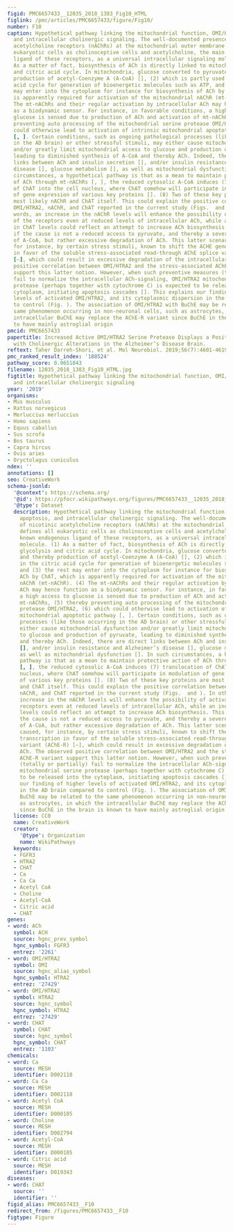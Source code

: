 ```yaml
---
figid: PMC6657433__12035_2018_1383_Fig10_HTML
figlink: /pmc/articles/PMC6657433/figure/Fig10/
number: F10
caption: Hypothetical pathway linking the mitochondrial function, OMI/HTRA2, apoptosis,
  and intracellular cholinergic signaling. The well-documented presence of nicotinic
  acetylcholine receptors (nAChRs) at the mitochondrial outer membrane defines all
  eukaryotic cells as cholinoceptive cells and acetylcholine, the main known endogenous
  ligand of these receptors, as a universal intracellular signaling molecule. (1)
  As a matter of fact, biosynthesis of ACh is directly linked to mitochondrial glycolysis
  and citric acid cycle. In mitochondria, glucose converted to pyruvate, and thereby
  production of acetyl-Coenzyme A (A-CoA) [], (2) which is partly used in the citric
  acid cycle for generation of bioenergetic molecules such as ATP, and (3) the rest
  may enter into the cytoplasm for instance for biosynthesis of ACh by ChAT, which
  is apparently required for activation of the mitochondrial nAChR (mt-nAChR). (4)
  The mt-nAChRs and their regular activation by intracellular ACh may hence function
  as a biodynamic sensor. For instance, in favorable conditions, a high access to
  glucose is sensed due to production of ACh and activation of mt-nAChRs, (5) thereby
  preventing auto processing of the mitochondrial serine protease OMI/HTRA2, (6) which
  could otherwise lead to activation of intrinsic mitochondrial apoptotic pathway
  [, ]. Certain conditions, such as ongoing pathological processes (like those occurring
  in the AD brain) or other stressful stimuli, may either cause mitochondrial dysfunction
  and/or greatly limit mitochondrial access to glucose and production of pyruvate,
  leading to diminished synthesis of A-CoA and thereby ACh. Indeed, there are direct
  links between ACh and insulin secretion [], and/or insulin resistance and Alzheimer’s
  disease [], glucose metabolism [], as well as mitochondrial dysfunction []. In such
  circumstances, a hypothetical pathway is that as a mean to maintain protective action
  of ACh through mt-nAChRs [, ], the reduced cytosolic A-CoA induces (7) translocation
  of ChAT into the cell nucleus, where ChAT somehow will participate in modulation
  of gene expression of various key proteins []. (8) Two of these key proteins are
  most likely nAChR and ChAT itself. This could explain the positive correlation between
  OMI/HTRA2, nAChR, and ChAT reported in the current study (Figs.  and ). In other
  words, an increase in the nAChR levels will enhance the possibility of activation
  of the receptors even at reduced levels of intracellular ACh, while an increase
  in ChAT levels could reflect an attempt to increase ACh biosynthesis. This may work
  if the cause is not a reduced access to pyruvate, and thereby a severe depletion
  of A-CoA, but rather excessive degradation of ACh. This latter scenario may be caused,
  for instance, by certain stress stimuli, known to shift the ACHE gene transcription
  in favor of the soluble stress-associated read-through AChE splice variant (AChE-R)
  [–], which could result in excessive degradation of the intracellular ACh. The observed
  positive correlation between OMI/HTRA2 and the stress-associated AChE-R variant
  support this latter notion. However, when such preventive measures (totally or partially)
  fail to normalize the intracellular ACh-signaling, OMI/HTRA2 mitochondrial serine
  protease (perhaps together with cytochrome C) is expected to be released into the
  cytoplasm, initiating apoptosis cascades []. This explains our finding of higher
  levels of activated OMI/HTRA2, and its cytoplasmic dispersion in the AD brain compared
  to control (Fig. ). The association of OMI/HTRA2 with BuChE may be related to the
  same phenomenon occurring in non-neuronal cells, such as astrocytes, in which the
  intracellular BuChE may replace the AChE-R variant since BuChE in the brain is known
  to have mainly astroglial origin
pmcid: PMC6657433
papertitle: Increased Active OMI/HTRA2 Serine Protease Displays a Positive Correlation
  with Cholinergic Alterations in the Alzheimer’s Disease Brain.
reftext: Taher Darreh-Shori, et al. Mol Neurobiol. 2019;56(7):4601-4619.
pmc_ranked_result_index: '188524'
pathway_score: 0.9651043
filename: 12035_2018_1383_Fig10_HTML.jpg
figtitle: Hypothetical pathway linking the mitochondrial function, OMI/HTRA2, apoptosis,
  and intracellular cholinergic signaling
year: '2019'
organisms:
- Mus musculus
- Rattus norvegicus
- Merluccius merluccius
- Homo sapiens
- Equus caballus
- Sus scrofa
- Bos taurus
- Capra hircus
- Ovis aries
- Oryctolagus cuniculus
ndex: ''
annotations: []
seo: CreativeWork
schema-jsonld:
  '@context': https://schema.org/
  '@id': https://pfocr.wikipathways.org/figures/PMC6657433__12035_2018_1383_Fig10_HTML.html
  '@type': Dataset
  description: Hypothetical pathway linking the mitochondrial function, OMI/HTRA2,
    apoptosis, and intracellular cholinergic signaling. The well-documented presence
    of nicotinic acetylcholine receptors (nAChRs) at the mitochondrial outer membrane
    defines all eukaryotic cells as cholinoceptive cells and acetylcholine, the main
    known endogenous ligand of these receptors, as a universal intracellular signaling
    molecule. (1) As a matter of fact, biosynthesis of ACh is directly linked to mitochondrial
    glycolysis and citric acid cycle. In mitochondria, glucose converted to pyruvate,
    and thereby production of acetyl-Coenzyme A (A-CoA) [], (2) which is partly used
    in the citric acid cycle for generation of bioenergetic molecules such as ATP,
    and (3) the rest may enter into the cytoplasm for instance for biosynthesis of
    ACh by ChAT, which is apparently required for activation of the mitochondrial
    nAChR (mt-nAChR). (4) The mt-nAChRs and their regular activation by intracellular
    ACh may hence function as a biodynamic sensor. For instance, in favorable conditions,
    a high access to glucose is sensed due to production of ACh and activation of
    mt-nAChRs, (5) thereby preventing auto processing of the mitochondrial serine
    protease OMI/HTRA2, (6) which could otherwise lead to activation of intrinsic
    mitochondrial apoptotic pathway [, ]. Certain conditions, such as ongoing pathological
    processes (like those occurring in the AD brain) or other stressful stimuli, may
    either cause mitochondrial dysfunction and/or greatly limit mitochondrial access
    to glucose and production of pyruvate, leading to diminished synthesis of A-CoA
    and thereby ACh. Indeed, there are direct links between ACh and insulin secretion
    [], and/or insulin resistance and Alzheimer’s disease [], glucose metabolism [],
    as well as mitochondrial dysfunction []. In such circumstances, a hypothetical
    pathway is that as a mean to maintain protective action of ACh through mt-nAChRs
    [, ], the reduced cytosolic A-CoA induces (7) translocation of ChAT into the cell
    nucleus, where ChAT somehow will participate in modulation of gene expression
    of various key proteins []. (8) Two of these key proteins are most likely nAChR
    and ChAT itself. This could explain the positive correlation between OMI/HTRA2,
    nAChR, and ChAT reported in the current study (Figs.  and ). In other words, an
    increase in the nAChR levels will enhance the possibility of activation of the
    receptors even at reduced levels of intracellular ACh, while an increase in ChAT
    levels could reflect an attempt to increase ACh biosynthesis. This may work if
    the cause is not a reduced access to pyruvate, and thereby a severe depletion
    of A-CoA, but rather excessive degradation of ACh. This latter scenario may be
    caused, for instance, by certain stress stimuli, known to shift the ACHE gene
    transcription in favor of the soluble stress-associated read-through AChE splice
    variant (AChE-R) [–], which could result in excessive degradation of the intracellular
    ACh. The observed positive correlation between OMI/HTRA2 and the stress-associated
    AChE-R variant support this latter notion. However, when such preventive measures
    (totally or partially) fail to normalize the intracellular ACh-signaling, OMI/HTRA2
    mitochondrial serine protease (perhaps together with cytochrome C) is expected
    to be released into the cytoplasm, initiating apoptosis cascades []. This explains
    our finding of higher levels of activated OMI/HTRA2, and its cytoplasmic dispersion
    in the AD brain compared to control (Fig. ). The association of OMI/HTRA2 with
    BuChE may be related to the same phenomenon occurring in non-neuronal cells, such
    as astrocytes, in which the intracellular BuChE may replace the AChE-R variant
    since BuChE in the brain is known to have mainly astroglial origin
  license: CC0
  name: CreativeWork
  creator:
    '@type': Organization
    name: WikiPathways
  keywords:
  - FGFR3
  - HTRA2
  - CHAT
  - Ca
  - Ca Ca
  - Acetyl CoA
  - Choline
  - Acetyl-CoA
  - Citric acid
  - CHAT
genes:
- word: ACh
  symbol: ACH
  source: hgnc_prev_symbol
  hgnc_symbol: FGFR3
  entrez: '2261'
- word: OMI/HTRA2
  symbol: OMI
  source: hgnc_alias_symbol
  hgnc_symbol: HTRA2
  entrez: '27429'
- word: OMI/HTRA2
  symbol: HTRA2
  source: hgnc_symbol
  hgnc_symbol: HTRA2
  entrez: '27429'
- word: CHAT
  symbol: CHAT
  source: hgnc_symbol
  hgnc_symbol: CHAT
  entrez: '1103'
chemicals:
- word: Ca
  source: MESH
  identifier: D002118
- word: Ca Ca
  source: MESH
  identifier: D002118
- word: Acetyl CoA
  source: MESH
  identifier: D000105
- word: Choline
  source: MESH
  identifier: D002794
- word: Acetyl-CoA
  source: MESH
  identifier: D000105
- word: Citric acid
  source: MESH
  identifier: D019343
diseases:
- word: CHAT
  source: ''
  identifier: ''
figid_alias: PMC6657433__F10
redirect_from: /figures/PMC6657433__F10
figtype: Figure
---
```

